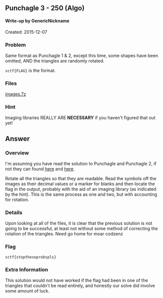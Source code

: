 ## Punchagle 3 - 250 (Algo) ##

#### Write-up by GenericNickname

Created: 2015-12-07

### Problem ###

Same format as Punchagle 1 & 2, except this time, some shapes have been omitted, AND the triangles are randomly rotated.

`sctf{FLAG}` is the format.

### Files ###
[images.7z](http://compete.sctf.io/2015q2/problemfiles/58/images.7z)

### Hint ###

Imaging libraries REALLY ARE **NECESSARY** if you haven't figured that out yet!

## Answer ##

### Overview ###

I'm assuming you have read the solution to Punchagle and Punchagle 2, if not they can found [here](/algo/punchagle.md) and [here](/akgi/punchagle.md).

Rotate all the triangles so that they are readable. Read the symbols off the images as their decimal values or a marker for blanks and then locate the flag in the output, probably with the aid of an imaging library (as indicated by the hint). This is the same process as one and two, but with accounting for rotation.

### Details ###

Upon looking at all of the files, it is clear that the previous solution is not going to be successful, at least not without some method of correcting the rotation of the triangles. Need go home for moar codzenz

### Flag ###

    sctf{stoptheseprobspls}

### Extra Information ###
This solution would not have worked if the flag had been in one of the triangles that couldn't be read entirely, and honestly our solve did involve some amount of luck.

